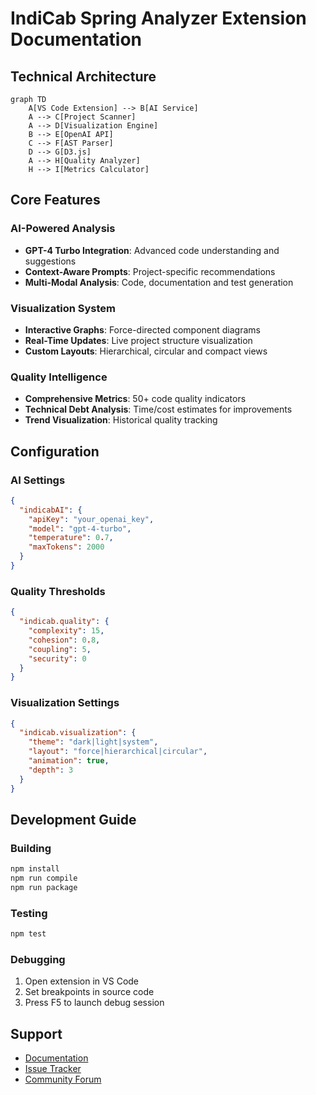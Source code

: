 # IndiCab Spring Analyzer Extension Documentation

## Technical Architecture

```mermaid
graph TD
    A[VS Code Extension] --> B[AI Service]
    A --> C[Project Scanner]
    A --> D[Visualization Engine]
    B --> E[OpenAI API]
    C --> F[AST Parser]
    D --> G[D3.js]
    A --> H[Quality Analyzer]
    H --> I[Metrics Calculator]
```

## Core Features

### AI-Powered Analysis
- **GPT-4 Turbo Integration**: Advanced code understanding and suggestions
- **Context-Aware Prompts**: Project-specific recommendations
- **Multi-Modal Analysis**: Code, documentation and test generation

### Visualization System
- **Interactive Graphs**: Force-directed component diagrams
- **Real-Time Updates**: Live project structure visualization
- **Custom Layouts**: Hierarchical, circular and compact views

### Quality Intelligence
- **Comprehensive Metrics**: 50+ code quality indicators
- **Technical Debt Analysis**: Time/cost estimates for improvements
- **Trend Visualization**: Historical quality tracking

## Configuration

### AI Settings
```json
{
  "indicabAI": {
    "apiKey": "your_openai_key",
    "model": "gpt-4-turbo",
    "temperature": 0.7,
    "maxTokens": 2000
  }
}
```

### Quality Thresholds
```json
{
  "indicab.quality": {
    "complexity": 15,
    "cohesion": 0.8, 
    "coupling": 5,
    "security": 0
  }
}
```

### Visualization Settings
```json
{
  "indicab.visualization": {
    "theme": "dark|light|system",
    "layout": "force|hierarchical|circular",
    "animation": true,
    "depth": 3
  }
}
```

## Development Guide

### Building
```bash
npm install
npm run compile
npm run package
```

### Testing
```bash
npm test
```

### Debugging
1. Open extension in VS Code
2. Set breakpoints in source code
3. Press F5 to launch debug session

## Support
- [Documentation](https://indicab.dev/docs)
- [Issue Tracker](https://github.com/indicab/vscode-extension/issues)
- [Community Forum](https://github.com/indicab/vscode-extension/discussions)
